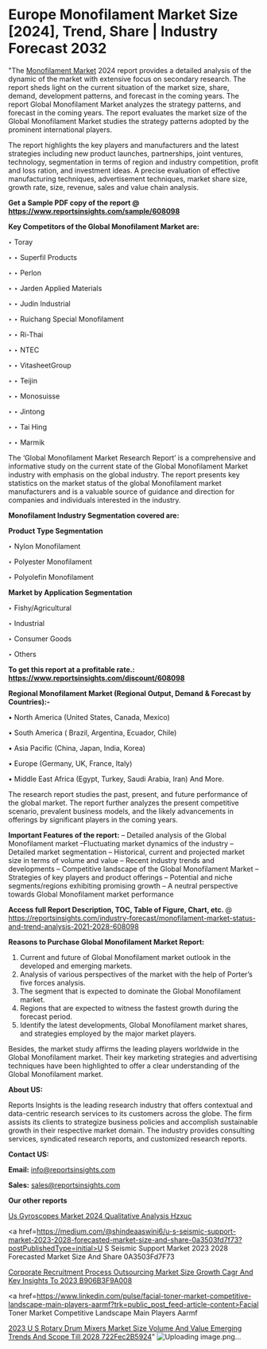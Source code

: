 # Europe Monofilament Market Size [2024], Trend, Share | Industry Forecast 2032

"The <a href=https://www.reportsinsights.com/sample/608098>Monofilament Market</a> 2024 report provides a detailed analysis of the dynamic of the market with extensive focus on secondary research. The report sheds light on the current situation of the market size, share, demand, development patterns, and forecast in the coming years. The report Global Monofilament Market analyzes the strategy patterns, and forecast in the coming years. The report evaluates the market size of the Global Monofilament Market studies the strategy patterns adopted by the prominent international players.

The report highlights the key players and manufacturers and the latest strategies including new product launches, partnerships, joint ventures, technology, segmentation in terms of region and industry competition, profit and loss ration, and investment ideas. A precise evaluation of effective manufacturing techniques, advertisement techniques, market share size, growth rate, size, revenue, sales and value chain analysis.

<strong>Get a Sample PDF copy of the report @ <a href=https://www.reportsinsights.com/sample/608098 style=color:#0000ff;>https://www.reportsinsights.com/sample/608098</a></strong>

<strong>Key Competitors of the Global Monofilament Market are:</strong>

‣ Toray

‣ 
‣ Superfil Products

‣ 
‣ Perlon

‣ 
‣ Jarden Applied Materials

‣ 
‣ Judin Industrial

‣ 
‣ Ruichang Special Monofilament

‣ 
‣ Ri-Thai

‣ 
‣ NTEC

‣ 
‣ VitasheetGroup

‣ 
‣ Teijin

‣ 
‣ Monosuisse

‣ 
‣ Jintong

‣ 
‣ Tai Hing

‣ 
‣ Marmik

The ‘Global Monofilament Market Research Report’ is a comprehensive and informative study on the current state of the Global Monofilament Market industry with emphasis on the global industry. The report presents key statistics on the market status of the global Monofilament market manufacturers and is a valuable source of guidance and direction for companies and individuals interested in the industry.

<strong>Monofilament Industry Segmentation covered are:</strong>

<strong>Product Type Segmentation</strong>

‣    Nylon Monofilament

‣ Polyester Monofilament

‣ Polyolefin Monofilament

<strong>Market by Application Segmentation</strong>

‣   Fishy/Agricultural

‣ Industrial

‣ Consumer Goods

‣ Others

<strong>To get this report at a profitable rate.: <a href=https://www.reportsinsights.com/discount/608098 style=color:#0000ff;>https://www.reportsinsights.com/discount/608098</a></strong>

<strong>Regional Monofilament Market (Regional Output, Demand &amp; Forecast by Countries):-</strong>

• North America (United States, Canada, Mexico)

• South America ( Brazil, Argentina, Ecuador, Chile)

• Asia Pacific (China, Japan, India, Korea)

• Europe (Germany, UK, France, Italy)

• Middle East Africa (Egypt, Turkey, Saudi Arabia, Iran) And More.

The research report studies the past, present, and future performance of the global market. The report further analyzes the present competitive scenario, prevalent business models, and the likely advancements in offerings by significant players in the coming years.

<strong>Important Features of the report:</strong>
– Detailed analysis of the Global Monofilament market
–Fluctuating market dynamics of the industry
–Detailed market segmentation
– Historical, current and projected market size in terms of volume and value
– Recent industry trends and developments
– Competitive landscape of the Global Monofilament Market
– Strategies of key players and product offerings
– Potential and niche segments/regions exhibiting promising growth
– A neutral perspective towards Global Monofilament market performance

<strong>Access full Report Description, TOC, Table of Figure, Chart, etc. </strong>@   <a href=https://reportsinsights.com/industry-forecast/monofilament-market-status-and-trend-analysis-2021-2028-608098 style=color:#0000ff;>https://reportsinsights.com/industry-forecast/monofilament-market-status-and-trend-analysis-2021-2028-608098</a>

<strong>Reasons to Purchase Global Monofilament Market Report:</strong>
1. Current and future of Global Monofilament market outlook in the developed and emerging markets.
2. Analysis of various perspectives of the market with the help of Porter’s five forces analysis.
3. The segment that is expected to dominate the Global Monofilament market.
4. Regions that are expected to witness the fastest growth during the forecast period.
5. Identify the latest developments, Global Monofilament market shares, and strategies employed by the major market players.

Besides, the market study affirms the leading players worldwide in the Global Monofilament market. Their key marketing strategies and advertising techniques have been highlighted to offer a clear understanding of the Global Monofilament market.

<strong><strong>About US</strong>:</strong>

Reports Insights is the leading research industry that offers contextual and data-centric research services to its customers across the globe. The firm assists its clients to strategize business policies and accomplish sustainable growth in their respective market domain. The industry provides consulting services, syndicated research reports, and customized research reports.

<strong>Contact US:</strong>

<p class=><b>Email:</b> <a href=mailto:info@reportsinsights.com>info@reportsinsights.com</a></p>
<p class=><b>Sales:</b> <a href=mailto:sales@reportsinsights.com>sales@reportsinsights.com</a></p>

<strong>Our other reports</strong>

<a href=https://www.linkedin.com/pulse/us-gyroscopes-market-2024-qualitative-analysis-hzxuc/>Us Gyroscopes Market 2024 Qualitative Analysis Hzxuc</a>

<a href=https://medium.com/@shindeaaswini6/u-s-seismic-support-market-2023-2028-forecasted-market-size-and-share-0a3503fd7f73?postPublishedType=initial>U S Seismic Support Market 2023 2028 Forecasted Market Size And Share 0A3503Fd7F73</a>

<a href=https://medium.com/@jagruti.reportsinsights/corporate-recruitment-process-outsourcing-market-size-growth-cagr-and-key-insights-to-2023-b906b3f9a008>Corporate Recruitment Process Outsourcing Market Size Growth Cagr And Key Insights To 2023 B906B3F9A008</a>

<a href=https://www.linkedin.com/pulse/facial-toner-market-competitive-landscape-main-players-aarmf?trk=public_post_feed-article-content>Facial Toner Market Competitive Landscape Main Players Aarmf</a>

<a href=https://medium.com/@nadeemkazi0003/2023-u-s-rotary-drum-mixers-market-size-volume-and-value-emerging-trends-and-scope-till-2028-722fec2b5924>2023 U S Rotary Drum Mixers Market Size Volume And Value Emerging Trends And Scope Till 2028 722Fec2B5924</a>"
![Uploading image.png…]()

